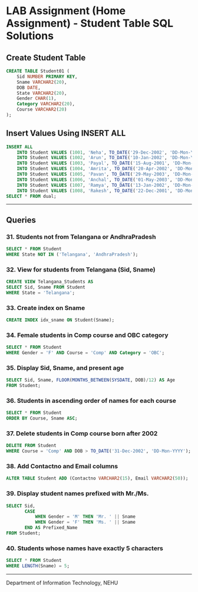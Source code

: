 
# LAB Assignment (Home Assignment) - Student Table SQL Solutions

## Create Student Table

```sql
CREATE TABLE Student01 (
    Sid NUMBER PRIMARY KEY,
    Sname VARCHAR2(20),
    DOB DATE,
    State VARCHAR2(20),
    Gender CHAR(1),
    Category VARCHAR2(20),
    Course VARCHAR2(20)
);
```

## Insert Values Using INSERT ALL

```sql
INSERT ALL
    INTO Student VALUES (1001, 'Neha', TO_DATE('29-Dec-2002', 'DD-Mon-YYYY'), 'Telangana', 'F', 'Gen', 'Comp')
    INTO Student VALUES (1002, 'Arun', TO_DATE('10-Jan-2002', 'DD-Mon-YYYY'), 'Telangana', 'M', 'OBC', 'Honors')
    INTO Student VALUES (1003, 'Payal', TO_DATE('15-Aug-2001', 'DD-Mon-YYYY'), 'Maharashtra', 'F', 'Gen', 'Appl')
    INTO Student VALUES (1004, 'Amrita', TO_DATE('20-Apr-2002', 'DD-Mon-YYYY'), 'Karnataka', 'F', 'OBC', 'Honors')
    INTO Student VALUES (1005, 'Pavan', TO_DATE('29-May-2003', 'DD-Mon-YYYY'), 'AndhraPradesh', 'M', 'ExServicemen', 'Comp')
    INTO Student VALUES (1006, 'Anchal', TO_DATE('01-May-2003', 'DD-Mon-YYYY'), 'Gujarat', 'F', 'OBC', 'Comp')
    INTO Student VALUES (1007, 'Ramya', TO_DATE('13-Jan-2002', 'DD-Mon-YYYY'), 'Telangana', 'F', 'Gen', 'Appl')
    INTO Student VALUES (1008, 'Rakesh', TO_DATE('22-Dec-2001', 'DD-Mon-YYYY'), 'AndhraPradesh', 'M', 'Sports', 'Comp')
SELECT * FROM dual;
```

---

## Queries

### 31. Students not from Telangana or AndhraPradesh

```sql
SELECT * FROM Student
WHERE State NOT IN ('Telangana', 'AndhraPradesh');
```

### 32. View for students from Telangana (Sid, Sname)

```sql
CREATE VIEW Telangana_Students AS
SELECT Sid, Sname FROM Student
WHERE State = 'Telangana';
```

### 33. Create index on Sname

```sql
CREATE INDEX idx_sname ON Student(Sname);
```

### 34. Female students in Comp course and OBC category

```sql
SELECT * FROM Student
WHERE Gender = 'F' AND Course = 'Comp' AND Category = 'OBC';
```

### 35. Display Sid, Sname, and present age

```sql
SELECT Sid, Sname, FLOOR(MONTHS_BETWEEN(SYSDATE, DOB)/12) AS Age
FROM Student;
```

### 36. Students in ascending order of names for each course

```sql
SELECT * FROM Student
ORDER BY Course, Sname ASC;
```

### 37. Delete students in Comp course born after 2002

```sql
DELETE FROM Student
WHERE Course = 'Comp' AND DOB > TO_DATE('31-Dec-2002', 'DD-Mon-YYYY');
```

### 38. Add Contactno and Email columns

```sql
ALTER TABLE Student ADD (Contactno VARCHAR2(15), Email VARCHAR2(50));
```

### 39. Display student names prefixed with Mr./Ms.

```sql
SELECT Sid,
       CASE 
           WHEN Gender = 'M' THEN 'Mr. ' || Sname
           WHEN Gender = 'F' THEN 'Ms. ' || Sname
       END AS Prefixed_Name
FROM Student;
```

### 40. Students whose names have exactly 5 characters

```sql
SELECT * FROM Student
WHERE LENGTH(Sname) = 5;
```

---

Department of Information Technology, NEHU
